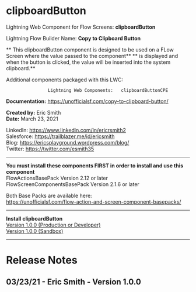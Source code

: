 # clipboardButton

Lightning Web Component for Flow Screens: **clipboardButton**

Lightning Flow Builder Name: **Copy to Clipboard Button**

** This clipboardButton component is designed to be used on a FLow Screen where the value passed to the component**
** is displayed and when the button is clicked, the value will be inserted into the system clipboard.**

Additional components packaged with this LWC:

                    Lightning Web Components:   clipboardButtonCPE

**Documentation:** https://unofficialsf.com/copy-to-clipboard-button/

**Created by:** Eric Smith  
**Date:** March 23, 2021

LinkedIn: https://www.linkedin.com/in/ericrsmith2  
Salesforce: https://trailblazer.me/id/ericsmith  
Blog: https://ericsplayground.wordpress.com/blog/  
Twitter: https://twitter.com/esmith35

---

**You must install these components FIRST in order to install and use this component**  
FlowActionsBasePack Version 2.12 or later  
FlowScreenComponentsBasePack Version 2.1.6 or later

Both Base Packs are available here:  
https://unofficialsf.com/flow-action-and-screen-component-basepacks/

---

**Install clipboardButton**  
[Version 1.0.0 (Production or Developer)](https://login.salesforce.com/packaging/installPackage.apexp?p0=04t5G0000047xEYQAY)  
[Version 1.0.0 (Sandbox)](https://test.salesforce.com/packaging/installPackage.apexp?p0=04t5G0000047xEYQAY)

---

# Release Notes

## 03/23/21 - Eric Smith - Version 1.0.0
